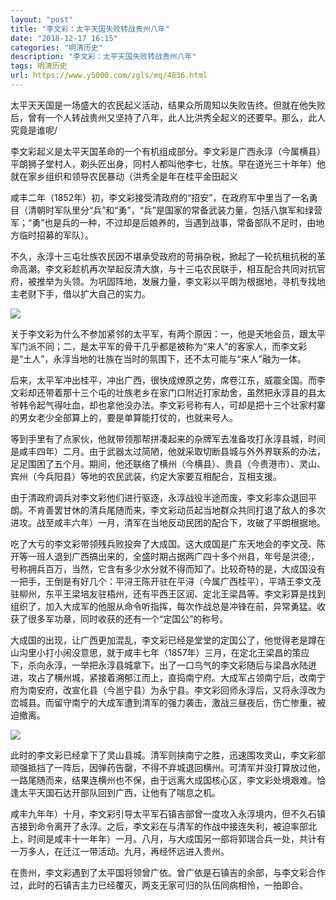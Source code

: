```yaml
---
layout: "post"
title: "李文彩：太平天国失败转战贵州八年"
date: "2018-12-17 16:15"
categories: "明清历史"
description: "李文彩：太平天国失败转战贵州八年"
tags: 明清历史
url: https://www.y5000.com/zgls/mq/4836.html
---
```






太平天天国是一场盛大的农民起义活动，结果众所周知以失败告终。但就在他失败后，曾有一个人转战贵州又坚持了八年，此人比洪秀全起义的还要早。那么，此人究竟是谁呢/

李文彩起义是太平天国革命的一个有机组成部分。李文彩是广西永淳（今属横县）平朗狮子堂村人，剃头匠出身，同村人都叫他李七，壮族。早在道光三十年年）他就在家乡组织和领导农民暴动（洪秀全是年在桂平金田起义

咸丰二年（1852年）初，李文彩接受清政府的“招安”，在政府军中里当了一名勇目（清朝时军队里分“兵”和“勇”，“兵”是国家的常备武装力量，包括八旗军和绿营军；“勇”也是兵的一种，不过却是后娘养的，当遇到战事，常备部队不足时，由地方临时招募的军队）。

不久，永淳十三屯壮族农民因不堪承受政府的苛捐杂税，掀起了一轮抗租抗税的革命高潮。李文彩趁机再次举起反清大旗，与十三屯农民联手，相互配合共同对抗官府，被推举为头领。为巩固阵地，发展力量，李文彩以平朗为根据地，寻机专找地主老财下手，借以扩大自己的实力。

![](/uploads/allimg/161109/6-161109113005J6.JPG)

关于李文彩为什么不参加紧邻的太平军，有两个原因：一，他是天地会员，跟太平军门派不同；二，是太平军的骨干几乎都是被称为“来人”的客家人，而李文彩是“土人”，永淳当地的壮族在当时的氛围下，还不太可能与“来人”融为一体。

后来，太平军冲出桂平，冲出广西，很快成燎原之势，席卷江东，威震全国。而李文彩却还带着那十三个屯的壮族老乡在家门口附近打家劫舍，虽然把永淳县的县太爷韩令起气得吐血，却也拿他没办法。李文彩号称有人，可却是把十三个壮家村寨的男女老少全部算上的，要是单算能打仗的，也就来号人。

等到手里有了点家伙，他就带领那帮拼凑起来的杂牌军去准备攻打永淳县城，时间是咸丰四年）二月。由于武器太过简陋，他就采取切断县城与外外界联系的办法，足足围困了五个月。期间，他还联络了横州（今横县）、贵县（今贵港市）、灵山、宾州（今兵阳县）等地的农民武装，约定大家要互相配合，互相支援。

由于清政府调兵对李文彩他们进行驱逐，永淳战役半途而废，李文彩率众退回平朗。不肯善罢甘休的清兵尾随而来，李文彩动员起当地群众共同打退了敌人的多次进攻。战至咸丰六年）一月，清军在当地反动民团的配合下，攻破了平朗根据地。

吃了大亏的李文彩带领残兵败投奔了大成国。这大成国是广东天地会的李文茂、陈开等一班人退到广西搞出来的，全盛时期占据两广四十多个州县，年号是洪德;，号称拥兵百万，当然，它含有多少水分就不得而知了。比较奇特的是，大成国没有一把手，王倒是有好几个：平浔王陈开驻在平浔（今属广西桂平），平靖王李文茂驻柳州，东平王梁培友驻梧州，还有平西王区润、定北王梁昌等。李文彩算是找到组织了，加入大成军的他服从命令听指挥，每次作战总是冲锋在前，异常勇猛。收获了很多军功章，同时收获的还有一个“定国公”的称号。

大成国的出现，让广西更加混乱，李文彩已经是堂堂的定国公了，他觉得老是蹲在山沟里小打小闹没意思，就于咸丰七年（1857年）三月，在定北王梁昌的策应下，杀向永淳，一举把永淳县城拿下。出了一口鸟气的李文彩随后与梁昌水陆迸进，攻占了横州城，紧接着溯郁江而上，直捣南宁府。大成军占领南宁后，改南宁府为南安府，改宣化县（今邕宁县）为永宁县。李文彩回师永淳后，又将永淳改为峦城县。而留守南宁的大成军遭到清军的强力袭击，激战三昼夜后，伤亡惨重，被迫撤离。

![](/uploads/allimg/161109/6-16110911302U31.JPG)

此时的李文彩已经拿下了灵山县城。清军则挟南宁之胜，迅速围攻灵山，李文彩部顽强抵挡了一阵后，因弹药告罄，不得不弃城退回横州。可清军并没打算放过他，一路尾随而来，结果连横州也不保，由于远离大成国核心区，李文彩处境艰难。恰逢太平天国石达开部队回到广西，让他有了喘息之机。

咸丰九年年）十月，李文彩引导太平军石镇吉部曾一度攻入永淳境内，但不久石镇吉接到命令离开了永淳。之后，李文彩在与清军的作战中接连失利，被迫率部北上，时间是咸丰十一年年）一月。八月，与大成国另一部将郭瑞合兵一处，共计有一万多人，在迁江一带活动。九月，再经怀远进入贵州。

在贵州，李文彩遇到了太平国将领曾广依。曾广依是石镇吉的余部，与李文彩合作过，此时的石镇吉主力已经覆灭，两支无家可归的队伍同病相怜，一拍即合。

